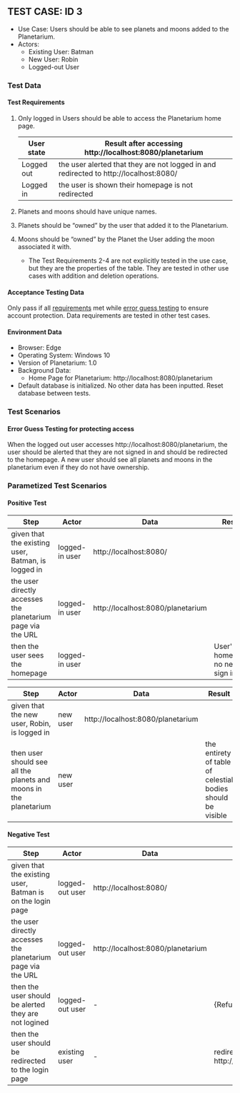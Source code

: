 ## TEST CASE: ID 3

- Use Case: Users should be able to see planets and moons added to the Planetarium.
- Actors:
  - Existing User: Batman
  - New User: Robin
  - Logged-out User

### Test Data

#### Test Requirements

1. Only logged in Users should be able to access the Planetarium home page.

    |User state|Result after accessing http://localhost:8080/planetarium|
    |-|-|
    |Logged out|the user alerted that they are not logged in and redirected to http://localhost:8080/|
    |Logged in|the user is shown their homepage is not redirected|

2. Planets and moons should have unique names.
3. Planets should be “owned” by the user that added it to the Planetarium.
4. Moons should be “owned” by the Planet the User adding the moon associated it with.
    - The Test Requirements 2-4 are not explicitly tested in the use case, but they are the properties of the table. They are tested in other use cases with addition and deletion operations.

#### Acceptance Testing Data

Only pass if all [requirements](#test-requirements) met while [error guess testing](#error-guess-testing-for-protecting-access) to ensure account protection. Data requirements are tested in other test cases.

#### Environment Data

- Browser: Edge
- Operating System: Windows 10
- Version of Planetarium: 1.0
- Background Data:
  - Home Page for Planetarium: http://localhost:8080/planetarium
- Default database is initialized. No other data has been inputted. Reset database between tests.

### Test Scenarios

#### Error Guess Testing for protecting access

When the logged out user accesses http://localhost:8080/planetarium, the user should be alerted that they are not signed in and should be redirected to the homepage.
A new user should see all planets and moons in the planetarium even if they do not have ownership.

### Parametized Test Scenarios

#### Positive Test

|Step|Actor|Data|Result|
|-|-|-|-|
|given that the existing user, Batman, is logged in|logged-in user|http://localhost:8080/||
|the user directly accesses the planetarium page via the URL|logged-in user|http://localhost:8080/planetarium||
|then the user sees the homepage|logged-in user||User's homepage, no need to sign in|

|Step|Actor|Data|Result|
|-|-|-|-|
|given that the new user, Robin, is logged in|new user|http://localhost:8080/planetarium||
|then user should see all the planets and moons in the planetarium|new user||the entirety of table of celestial bodies should be visible|

#### Negative Test

|Step|Actor|Data|Result|
|-|-|-|-|
|given that the existing user, Batman is on the login page|logged-out user|http://localhost:8080/||
|the user directly accesses the planetarium page via the URL|logged-out user|http://localhost:8080/planetarium||
|then the user should be alerted they are not logined|logged-out user|-|{Refused entry}|
|then the user should be redirected to the login page|existing user|-|redirect to http://localhost:8080/|
